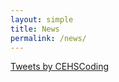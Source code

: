 ```yaml
---
layout: simple
title: News
permalink: /news/
---
```


<!-- <script type="text/javascript" src="/js/instafeed.min.js"></script> -->

<a class="twitter-timeline" href="https://twitter.com/CEHSCoding">Tweets by CEHSCoding</a> <script async src="//platform.twitter.com/widgets.js" charset="utf-8"></script>


<!-- <script type="text/javascript">
    var feed = new Instafeed({
        get: 'tagged',
        tagName: 'site',
        clientId: '63575bb35311480ca4dfdd2d8b993374',
        template: '<a href="{{link}}"><img src="{{image}}" /></a>'
    });
    feed.run();
</script> -->
